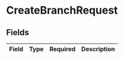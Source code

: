 # CreateBranchRequest


## Fields

| Field       | Type        | Required    | Description |
| ----------- | ----------- | ----------- | ----------- |